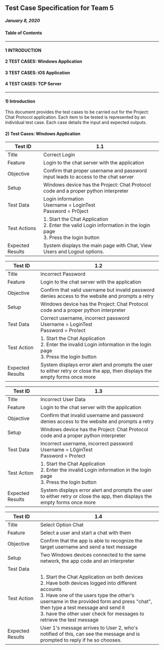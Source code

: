 ## **Test Case Specification for Team 5**

##### _January 8, 2020_

#### **Table of Contents**

---

#### 1 INTRODUCTION

#### 2 TEST CASES: Windows Application

#### 3 TEST CASES: iOS Application

#### 4 TEST CASES: TCP Server

---

#### 1) Introduction

This document provides the test cases to be carried out for the Project: Chat
Protocol application. Each item to be tested is represented by an individual
test case. Each case details the input and expected outputs.


#### 2) Test Cases: Windows Application

Test ID | 1.1
---|---
Title | Correct Login
Feature | Login to the chat server with the application
Objective | Confirm that proper username and password input leads to access to the chat server
Setup | Windows device has the Project: Chat Protocol code and a proper python interpreter
Test Data | Login information <br> Username = LoginTest <br> Password = Pr0ject
Test Actions | 1. Start the Chat Application <br> 2. Enter the valid Login information in the login page <br> 3. Press the login button
Expected Results | System displays the main page with Chat, View Users and Logout options.

Test ID | 1.2
---|---
Title | Incorrect Password
Feature  | Login to the chat server with the application
Objective | Confirm that valid username but invalid password denies access to the website and prompts a retry
Setup | Windows device has the Project: Chat Protocol code and a proper python interpreter
Test Data | Correct username, incorrect password <br> Username = LoginTest <br> Password = Pro!ect
Test Action | 1. Start the Chat Application <br> 2. Enter the invalid Login information in the login page <br> 3. Press the login button
Expected Results | System displays error alert and prompts the user to either retry or close the app, then displays the empty forms once more

Test ID | 1.3
---|---
Title | Incorrect User Data
Feature  | Login to the chat server with the application
Objective | Confirm that invalid username and password denies access to the website and prompts a retry
Setup | Windows device has the Project: Chat Protocol code and a proper python interpreter
Test Data | Incorrect username, incorrect password <br> Username = L0ginTest <br> Password = Pro!ect
Test Action | 1. Start the Chat Application <br> 2. Enter the invalid Login information in the login page <br> 3. Press the login button
Expected Results | System displays error alert and prompts the user to either retry or close the app, then displays the empty forms once more

Test ID | 1.4
---|---
Title | Select Option Chat
Feature | Select a user and start a chat with them
Objective | Confirm that the app is able to recognize the target username and send a text message
Setup | Two Windows devices connected to the same network, the app code and an interpreter
Test Data |
Test Action | 1. Start the Chat Application on both devices <br> 2. Have both devices logged into different accounts <br> 3. Have one of the users type the other's username in the provided form and press "chat", then type a test message and send it <br> 3. have the other user check for messages to retrieve the test message
Expected Results | User 1's message arrives to User 2, who's notified of this, can see the message and is prompted to reply if he so chooses.
